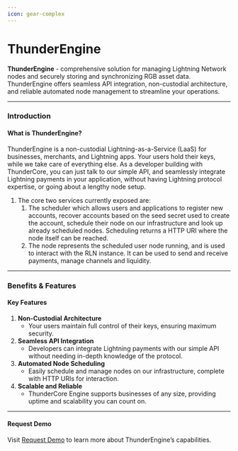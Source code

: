 ```yaml
---
icon: gear-complex
---
```


# ThunderEngine



&#x20;**ThunderEngine** -  comprehensive solution for managing Lightning Network nodes and securely storing and synchronizing RGB asset data. ThunderEngine offers seamless API integration, non-custodial architecture, and reliable automated node management to streamline your operations.

***

### Introduction

#### What is ThunderEngine?

ThunderEngine is a non-custodial Lightning-as-a-Service (LaaS) for businesses, merchants, and Lightning apps. Your users hold their keys, while we take care of everything else. As a developer building with ThunderCore, you can just talk to our simple API, and seamlessly integrate Lightning payments in your application, without having Lightning protocol expertise, or going about a lengthy node setup.

1. The core two services currently exposed are:
   1. The scheduler which allows users and applications to register new accounts, recover accounts based on the seed secret used to create the account, schedule their node on our infrastructure and look up already scheduled nodes. Scheduling returns a HTTP URI where the node itself can be reached.
   2. The node represents the scheduled user node running, and is used to interact with the RLN instance. It can be used to send and receive payments, manage channels and liquidity.





***

### Benefits & Features

#### Key Features

1. **Non-Custodial Architecture**
   * Your users maintain full control of their keys, ensuring maximum security.
2. **Seamless API Integration**
   * Developers can integrate Lightning payments with our simple API without needing in-depth knowledge of the protocol.
3. **Automated Node Scheduling**
   * Easily schedule and manage nodes on our infrastructure, complete with HTTP URIs for interaction.
4. **Scalable and Reliable**
   * ThunderCore Engine supports businesses of any size, providing uptime and scalability you can count on.

***

#### Request Demo

Visit [Request Demo](https://www.thunderstack.org/?demo=true) to learn more about ThunderEngine’s capabilities.


